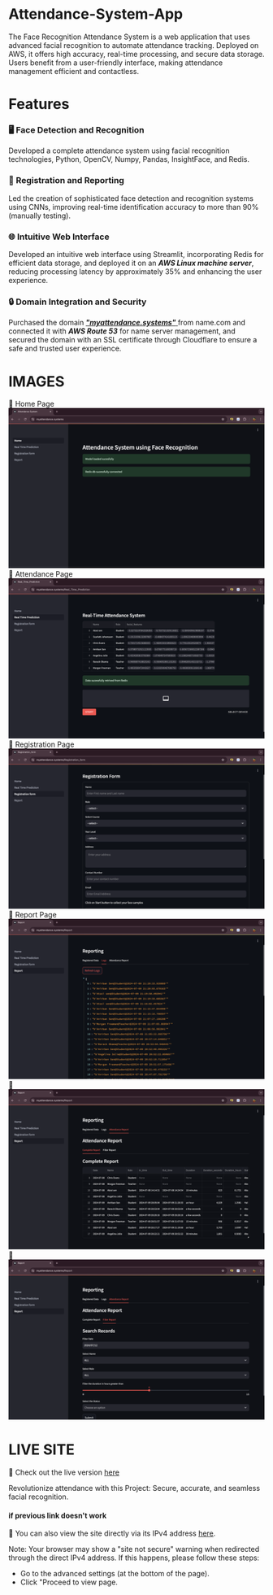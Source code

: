 # Attendance-System-App

The Face Recognition Attendance System is a web application that uses advanced facial recognition to automate attendance tracking. Deployed on AWS, it offers high accuracy, real-time processing, and secure data storage. Users benefit from a user-friendly interface, making attendance management efficient and contactless.

# Features
### 🖥️ Face Detection and Recognition
Developed a complete attendance system using facial recognition technologies, Python, OpenCV, Numpy, Pandas, InsightFace, and Redis.

### 📝 Registration and Reporting
Led the creation of sophisticated face detection and recognition systems using CNNs, improving real-time identification accuracy to more than 90% (manually testing).

### 🌐 Intuitive Web Interface
Developed an intuitive web interface using Streamlit, incorporating Redis for efficient data storage, and deployed it on an ***AWS Linux machine server***, reducing processing latency by approximately 35% and enhancing the user experience.

### 🔒 Domain Integration and Security 
Purchased the domain <a href="https://myattendance.systems/" target="_blank"> ***"myattendance.systems"*** </a> from name.com and connected it with ***AWS Route 53*** for name server management, and secured the domain with an SSL certificate through Cloudflare to ensure a safe and trusted user experience.


# IMAGES
📸  Home Page ![img-1](./Screenshots/image-1.png)
📸  Attendance Page  ![img-2](./Screenshots/image-2.png)
📸  Registration Page ![img-3](./Screenshots/image-3.png)
📸  Report Page![img-4](./Screenshots/image-4.png)
📸 ![img-5](./Screenshots/image-5.png)
📸 ![img-6](./Screenshots/image-6.png)


# LIVE SITE
🔗 Check out the live version <a href="https://myattendance.systems/" target="_blank">here</a>

Revolutionize attendance with this Project: Secure, accurate, and seamless facial recognition.

#### if previous link doesn't work
🔗 You can also view the site directly via its IPv4 address <a href="http://YOUR_IPV4_ADDRESS" target="_blank">here</a>.

Note: Your browser may show a "site not secure" warning when redirected through the direct IPv4 address. If this happens, please follow these steps:

* Go to the advanced settings (at the bottom of the page).
* Click "Proceed to view page.
  
